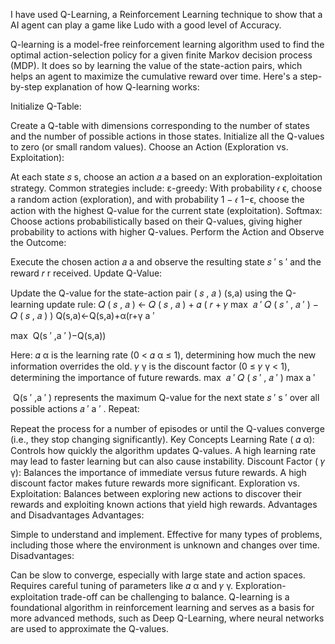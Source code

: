 I have used Q-Learning, a Reinforcement Learning technique to show that a AI agent can play a game like Ludo with a good level of Accuracy.

Q-learning is a model-free reinforcement learning algorithm used to find the optimal action-selection policy for a given finite Markov decision process (MDP). It does so by learning the value of the state-action pairs, which helps an agent to maximize the cumulative reward over time. Here's a step-by-step explanation of how Q-learning works:

Initialize Q-Table:

Create a Q-table with dimensions corresponding to the number of states and the number of possible actions in those states.
Initialize all the Q-values to zero (or small random values).
Choose an Action (Exploration vs. Exploitation):

At each state 
𝑠
s, choose an action 
𝑎
a based on an exploration-exploitation strategy. Common strategies include:
ε-greedy: With probability 
𝜖
ϵ, choose a random action (exploration), and with probability 
1
−
𝜖
1−ϵ, choose the action with the highest Q-value for the current state (exploitation).
Softmax: Choose actions probabilistically based on their Q-values, giving higher probability to actions with higher Q-values.
Perform the Action and Observe the Outcome:

Execute the chosen action 
𝑎
a and observe the resulting state 
𝑠
′
s 
′
  and the reward 
𝑟
r received.
Update Q-Value:

Update the Q-value for the state-action pair 
(
𝑠
,
𝑎
)
(s,a) using the Q-learning update rule:
𝑄
(
𝑠
,
𝑎
)
←
𝑄
(
𝑠
,
𝑎
)
+
𝛼
(
𝑟
+
𝛾
max
⁡
𝑎
′
𝑄
(
𝑠
′
,
𝑎
′
)
−
𝑄
(
𝑠
,
𝑎
)
)
Q(s,a)←Q(s,a)+α(r+γ 
a 
′
 
max
​
 Q(s 
′
 ,a 
′
 )−Q(s,a))

Here:
𝛼
α is the learning rate (0 < 
𝛼
α ≤ 1), determining how much the new information overrides the old.
𝛾
γ is the discount factor (0 ≤ 
𝛾
γ < 1), determining the importance of future rewards.
max
⁡
𝑎
′
𝑄
(
𝑠
′
,
𝑎
′
)
max 
a 
′
 
​
 Q(s 
′
 ,a 
′
 ) represents the maximum Q-value for the next state 
𝑠
′
s 
′
  over all possible actions 
𝑎
′
a 
′
 .
Repeat:

Repeat the process for a number of episodes or until the Q-values converge (i.e., they stop changing significantly).
Key Concepts
Learning Rate (
𝛼
α): Controls how quickly the algorithm updates Q-values. A high learning rate may lead to faster learning but can also cause instability.
Discount Factor (
𝛾
γ): Balances the importance of immediate versus future rewards. A high discount factor makes future rewards more significant.
Exploration vs. Exploitation: Balances between exploring new actions to discover their rewards and exploiting known actions that yield high rewards.
Advantages and Disadvantages
Advantages:

Simple to understand and implement.
Effective for many types of problems, including those where the environment is unknown and changes over time.
Disadvantages:

Can be slow to converge, especially with large state and action spaces.
Requires careful tuning of parameters like 
𝛼
α and 
𝛾
γ.
Exploration-exploitation trade-off can be challenging to balance.
Q-learning is a foundational algorithm in reinforcement learning and serves as a basis for more advanced methods, such as Deep Q-Learning, where neural networks are used to approximate the Q-values.
